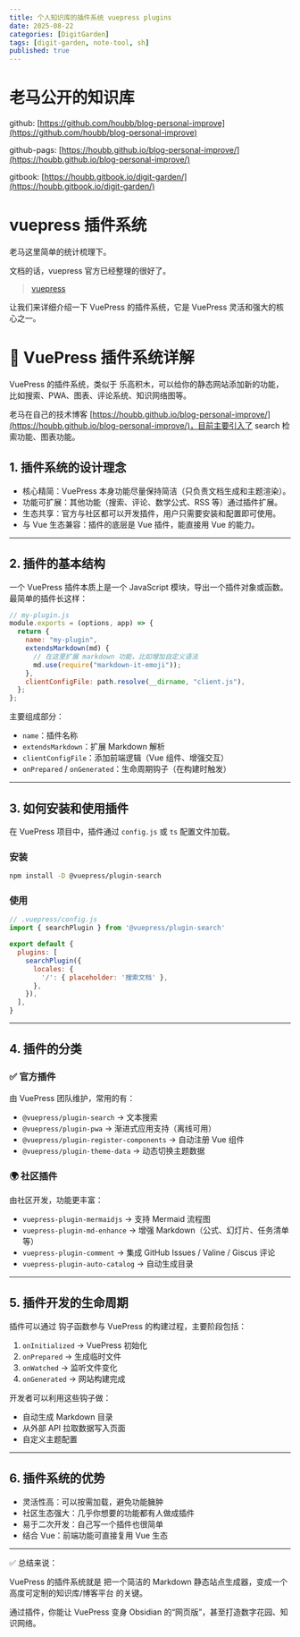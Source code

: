 ```yaml
---
title: 个人知识库的插件系统 vuepress plugins
date: 2025-08-22
categories: [DigitGarden]
tags: [digit-garden, note-tool, sh]
published: true
---
```



# 老马公开的知识库

github: [https://github.com/houbb/blog-personal-improve](https://github.com/houbb/blog-personal-improve)

github-pags: [https://houbb.github.io/blog-personal-improve/](https://houbb.github.io/blog-personal-improve/)

gitbook: [https://houbb.gitbook.io/digit-garden/](https://houbb.gitbook.io/digit-garden/)

# vuepress 插件系统

老马这里简单的统计梳理下。

文档的话，vuepress 官方已经整理的很好了。

> [vuepress](https://vuepress.vuejs.org/zh/)

让我们来详细介绍一下 VuePress 的插件系统，它是 VuePress 灵活和强大的核心之一。

# 🌟 VuePress 插件系统详解

VuePress 的插件系统，类似于 乐高积木，可以给你的静态网站添加新的功能，比如搜索、PWA、图表、评论系统、知识网络图等。

老马在自己的技术博客  [https://houbb.github.io/blog-personal-improve/](https://houbb.github.io/blog-personal-improve/)，目前主要引入了 search 检索功能、图表功能。

## 1. 插件系统的设计理念

* 核心精简：VuePress 本身功能尽量保持简洁（只负责文档生成和主题渲染）。
* 功能可扩展：其他功能（搜索、评论、数学公式、RSS 等）通过插件扩展。
* 生态共享：官方与社区都可以开发插件，用户只需要安装和配置即可使用。
* 与 Vue 生态兼容：插件的底层是 Vue 插件，能直接用 Vue 的能力。

---

## 2. 插件的基本结构

一个 VuePress 插件本质上是一个 JavaScript 模块，导出一个插件对象或函数。最简单的插件长这样：

```js
// my-plugin.js
module.exports = (options, app) => {
  return {
    name: "my-plugin",
    extendsMarkdown(md) {
      // 在这里扩展 markdown 功能，比如增加自定义语法
      md.use(require("markdown-it-emoji"));
    },
    clientConfigFile: path.resolve(__dirname, "client.js"),
  };
};
```

主要组成部分：

* `name`：插件名称
* `extendsMarkdown`：扩展 Markdown 解析
* `clientConfigFile`：添加前端逻辑（Vue 组件、增强交互）
* `onPrepared` / `onGenerated`：生命周期钩子（在构建时触发）

---

## 3. 如何安装和使用插件

在 VuePress 项目中，插件通过 `config.js` 或 `ts` 配置文件加载。

### 安装

```bash
npm install -D @vuepress/plugin-search
```

### 使用

```js
// .vuepress/config.js
import { searchPlugin } from '@vuepress/plugin-search'

export default {
  plugins: [
    searchPlugin({
      locales: {
        '/': { placeholder: '搜索文档' },
      },
    }),
  ],
}
```

---

## 4. 插件的分类

### ✅ 官方插件

由 VuePress 团队维护，常用的有：

* `@vuepress/plugin-search` → 文本搜索
* `@vuepress/plugin-pwa` → 渐进式应用支持（离线可用）
* `@vuepress/plugin-register-components` → 自动注册 Vue 组件
* `@vuepress/plugin-theme-data` → 动态切换主题数据

### 🌍 社区插件

由社区开发，功能更丰富：

* `vuepress-plugin-mermaidjs` → 支持 Mermaid 流程图
* `vuepress-plugin-md-enhance` → 增强 Markdown（公式、幻灯片、任务清单等）
* `vuepress-plugin-comment` → 集成 GitHub Issues / Valine / Giscus 评论
* `vuepress-plugin-auto-catalog` → 自动生成目录

---

## 5. 插件开发的生命周期

插件可以通过 钩子函数参与 VuePress 的构建过程，主要阶段包括：

1. `onInitialized` → VuePress 初始化
2. `onPrepared` → 生成临时文件
3. `onWatched` → 监听文件变化
4. `onGenerated` → 网站构建完成

开发者可以利用这些钩子做：

* 自动生成 Markdown 目录
* 从外部 API 拉取数据写入页面
* 自定义主题配置

---

## 6. 插件系统的优势

* 灵活性高：可以按需加载，避免功能臃肿
* 社区生态强大：几乎你想要的功能都有人做成插件
* 易于二次开发：自己写一个插件也很简单
* 结合 Vue：前端功能可直接复用 Vue 生态

---

✅ 总结来说：

VuePress 的插件系统就是 把一个简洁的 Markdown 静态站点生成器，变成一个高度可定制的知识库/博客平台 的关键。

通过插件，你能让 VuePress 变身 Obsidian 的“网页版”，甚至打造数字花园、知识网络。


